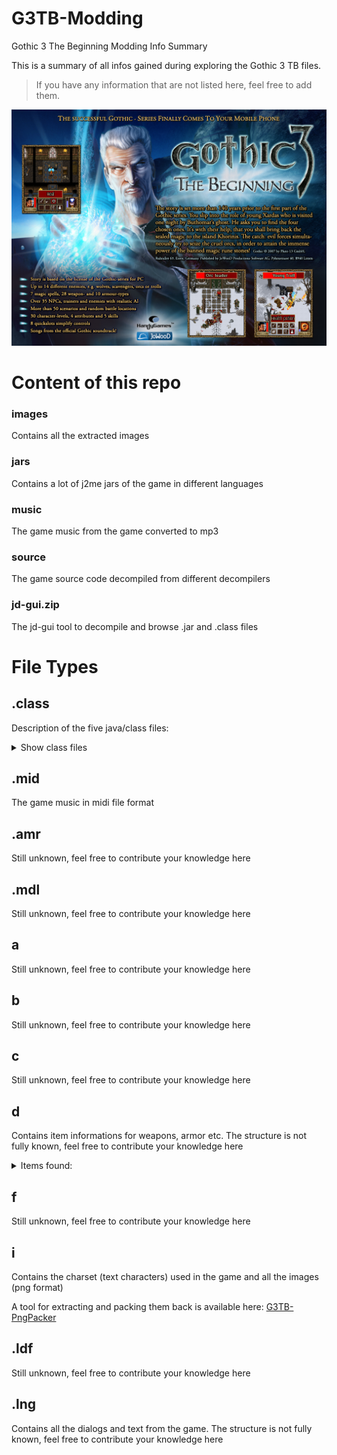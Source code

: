 # G3TB-Modding
Gothic 3 The Beginning Modding Info Summary

This is a summary of all infos gained during exploring the Gothic 3 TB files.

>If you have any information that are not listed here, feel free to add them.

![](files/cover.png)

# Content of this repo

### **images**
Contains all the extracted images

### **jars**
Contains a lot of j2me jars of the game in different languages

### **music**
The game music from the game converted to mp3

### **source**
The game source code decompiled from different decompilers

### **jd-gui.zip**
The jd-gui tool to decompile and browse .jar and .class files

# File Types

## **.class**
Description of the five java/class files:

<details>
  <summary>Show class files</summary>

- A.class
  - Still unknown, feel free to contribute your knowledge here
- B.class
  - Still unknown, feel free to contribute your knowledge here
- C.class
  - Still unknown, feel free to contribute your knowledge here
- D.class
  - Still unknown, feel free to contribute your knowledge here
- HG.class
  - Still unknown, feel free to contribute your knowledge here
</details>

## **.mid**
The game music in midi file format

## **.amr**
Still unknown, feel free to contribute your knowledge here

## **.mdl**
Still unknown, feel free to contribute your knowledge here

## **a**
Still unknown, feel free to contribute your knowledge here

## **b**
Still unknown, feel free to contribute your knowledge here

## **c**
Still unknown, feel free to contribute your knowledge here

## **d**
Contains item informations for weapons, armor etc.
The structure is not fully known, feel free to contribute your knowledge here

<details>
  <summary>Items found:</summary>

**Armor**
```
Jesbar's mail shirt (Offset: 13F0)
14 Strength needed 20
28 Prot Weapons 40
1E Prot Arrows 30
00
05DC Value 1500
0202
0A +10 Health
05 +5 Dexterity ?
05 +5 Dexterity ?
00
640F Icon


Chain mail (Offset: 13C1)
28 Strength needed 40
32 Prot Weapons 50
28 Prot Arrows 40
00
0294 Value 660
00
00
640F Icon


Plate mail (Offset: 13DD)
41 Strength needed 65
46 Prot Weapons 70
50 Prot Arrows 80
00
06F4 Value 1780
00
00
6410 Icon


Light plate mail (Offset: 13CF)
37 Strength needed 55
3C Prot Weapons 60
3C Prot Weapons 60
00
041A Value 1050
00
00
6410 Icon

Light diggers trousers (Offset: 136D)
00 Strength needed 0
05 Prot Weapons 0
00 Prot Weapons 0
00
0005 Value 5
00
00
640D Icon
```

**Weapons**
```
Knife (Offset and order of bytes unknown)
?? type one-handed weapon
05 Strength needed 5
0F Max Dmg 15
0C Min Dmg 12
38 Hit Chance 56
64 Speed 100
0A Range 10
08 Critical hit 8
???? Icon
```

**Copy me to add new item types if you found some**
```
Still unknown, feel free to contribute your knowledge here
```
</details>

## **f**
Still unknown, feel free to contribute your knowledge here

## **i**
Contains the charset (text characters) used in the game and all the images (png format)

A tool for extracting and packing them back is available here: [G3TB-PngPacker](https://github.com/RednibCoding/G3TB-PngPacker)

## **.ldf**
Still unknown, feel free to contribute your knowledge here

## **.lng**
Contains all the dialogs and text from the game. The structure is not fully known, feel free to contribute your knowledge here
